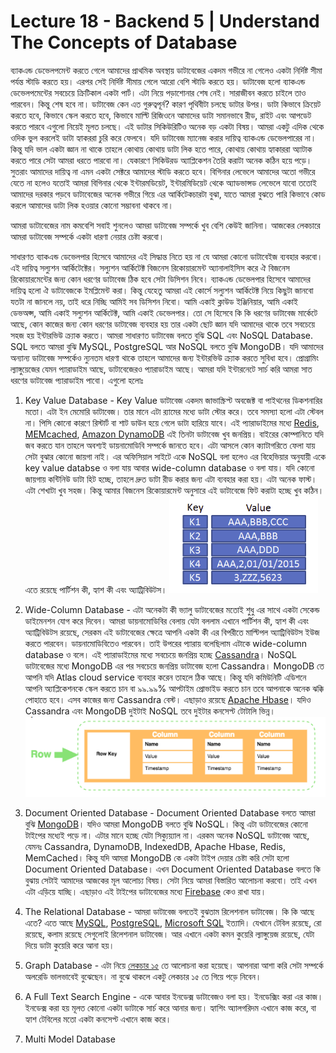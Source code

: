 # Lecture 18 - Backend 5 | Understand The Concepts of Database

ব্যাকএন্ড ডেভেলপমেন্ট করতে গেলে আমাদের প্রাথমিক অবস্থায় ডাটাবেজের একদম গভীরে না গেলেও একটা নির্দিষ্ট সীমা পর্যন্ত স্টাডি করতে হয়। এরপর সেই নির্দিষ্ট সীমায় গেলে আরো বেশি স্টাডি করতে হয়। ডাটাবেজ হলো ব্যাকএন্ড ডেভেলপমেন্টের সবচেয়ে ক্রিটিকাল একটা পার্ট। এটা নিয়ে পড়াশোনার শেষ নেই। সারাজীবন করতে চাইলে তাও পারবেন। কিন্তু শেষ হবে না। ডাটাবেজ কেন এত গুরুত্বপূর্ন? কারণ পৃথিবীটা চলছে ডাটার উপর। ডাটা কিভাবে ক্রিয়েট করতে হবে, কিভাবে স্কেল করতে হবে, কিভাবে মাল্টি রিজিওনে আমাদের ডাটা সমানভাবে রীড, রাইট এবং আপডেট করতে পারবে এগুলো নিয়েই মূলত চলছে। এই ডাটার সিকিউরিটিও অনেক বড় একটা বিষয়। আমরা একটু এদিক থেকে ওদিক ভুল করলেই ডাটা হ্যাকররা চুরি করে ফেলবে। যদি ডাটাবেজ ম্যানেজ করার দায়িত্ব ব্যাকএন্ড ডেভেলপারের না। কিন্তু যদি ভাল একটা জ্ঞান না থাকে তাহলে কোথায় কোথায় ডাটা লিক হতে পারে, কোথায় কোথায় হ্যাকাররা অ্যাটাক করতে পারে সেটা আমরা ধরতে পারবো না। যেকারণে সিকিউরড অ্যাপ্লিকেশন তৈরি করাটা অনেক কঠিন হয়ে পড়ে। সুতরাং আমাদের দায়িত্ব না এমন একটা সেক্টরে আমাদের স্টাডি করতে হবে। বিগিনার লেভেলে আমাদের অতো গভীরে যেতে না হলেও যতোই আমরা বিগিনার থেকে ইন্টারমডিয়েট, ইন্টারমিডিয়েট থেকে অ্যাডভান্সড লেভেলে যাবো ততোই আমাদের দরকার পড়বে ডাটাবেজের অনেক গভীরে গিয়ে এর আর্কিটেকচারটা বুঝা, যাতে আমরা বুঝতে পারি কিভাবে কোড করলে আমাদের ডাটা লিক হওয়ার কোনো সম্ভাবনা থাকবে না।

আমরা ডাটাবেজের নাম কমবেশি সবাই শুনলেও আমরা ডাটাবেজ সম্পর্কে খুব বেশি কেউই জানিনা। আজকের লেকচারে আমরা ডাটাবেজ সম্পর্কে একটা ধারণা নেয়ার চেষ্টা করবো।

সাধারণত ব্যাকএন্ড ডেভেলপার হিসেবে আমাদের এই সিদ্ধান্ত নিতে হয় না যে আমরা কোনো ডাটাবেইজ ব্যবহার করবো। এই দায়িত্ব সল্যুশন আর্কিটেক্টের। সল্যুশন আর্কিটেক্ট বিজনেস রিকোয়ারমেন্ট অ্যানালাইসিস করে ঐ বিজনেস রিকোয়ারমেন্টের জন্য কোন ধরণের ডাটাবেজ ঠিক হবে সেটা ডিসিশন নিবে। ব্যাকএন্ড ডেভেলপার হিসেবে আমাদের দায়িত্ব হলো ঐ ডাটাবেজকে ইমপ্লিমেন্ট করা। কিন্তু যেহেতু আমরা এই কোর্সে সল্যুশন আর্কিটেক্ট নিয়ে কিছুটা জানবো যতটা না জানলে নয়, তাই ধরে নিচ্ছি আমিই সব ডিসিশন নিবো। আমি একাই ক্লাউড ইঞ্জিনিয়ার, আমি একাই ডেভঅপ্স, আমি একাই সল্যুশন আর্কিটেক্ট, আমি একাই ডেভেলপার। তো সে হিসেবে কি কি ধরণের ডাটাবেজ মার্কেটে আছে, কোন কাজের জন্য কোন ধরণের ডাটাবেজ ব্যবহার হয় তার একটা ছোট জ্ঞান যদি আমাদের থাকে তবে সবচেয়ে সহজ হয় ইন্টারভিউ ক্র্যাক করতে। আমরা সাধারণত ডাটাবেজ বলতে বুঝি SQL এবং NoSQL Database. SQL বলতে আমরা বুঝি MySQL, PostgreSQL আর NoSQL বলতে বুঝি MongoDB। যদি আমাদের অন্যান্য ডাটাবেজ সম্পর্কেও ন্যুনতম ধারণা থাকে তাহলে আমাদের জন্য ইন্টারভিউ ক্র্যাক করতে সুবিধা হবে। প্রোগ্রামিং ল্যাঙ্গুয়েজের যেমন প্যারাডাইম আছে, ডাটাবেজেরও প্যারাডাইম আছে। আমরা যদি ইন্টারনেটে সার্চ করি আমরা সাত ধরণের ডাটাবেজ প্যারাডাইম পাবো। এগুলো হলোঃ

1. Key Value Database - Key Value ডাটাবেজ একদম জাভাস্ক্রিপ্ট অবজেক্ট বা পাইথনের ডিকশনারির মতো। এটা ইন মেমোরি ডাটাবেজ। তার মানে এটা র‍্যামের মধ্যে ডাটা স্টোর করে। তবে সমস্যা হলো এটা স্টেবল না। পিসি কোনো কারণে রিস্টার্ট বা শাট ডাউন হয়ে গেলে ডাটা হারিয়ে যাবে। এই প্যারাডাইমের মধ্যে [Redis](https://redis.io/), [MEMcached](https://www.memcached.org/), [Amazon DynamoDB](https://aws.amazon.com/dynamodb/) এই তিনটা ডাটাবেজ খুব জনপ্রিয়। বাইরের কোম্পানিতে যদি জব করতে যান তাহলে অবশ্যই ডায়নামোডিবি সম্পর্কে জানতে হবে। এটা আসলে কোন ক্যাটাগরিতে ফেলা যায় সেটা বুঝার কোনো জায়গা নাই। এর অফিসিয়াল সাইটে একে NoSQL বলা হলেও এর বিহেভিয়ার অনুযায়ী একে key value databse ও বলা যায় আবার wide-column database ও বলা যায়। যদি কোনো জায়গায় কন্টিনিউ ডাটা হিট হচ্ছে, তাহলে দ্রুত ডাটা রীড করার জন্য এটা ব্যবহার করা হয়। এটা অনেক ফাস্ট। এটা শেখাটা খুব সহজ। কিন্তু আমার বিজনেস রিকোয়ারমেন্ট অনুসারে এই ডাটাবেজে ফিট করাটা হচ্ছে খুব কঠিন। এতে রয়েছে পার্টিশন কী, হ্যাশ কী এবং অ্যাট্রিবিউটস।
   ![key value database](./images/key_value.png)

2. Wide-Column Database - এটা অনেকটা কী ভ্যালু ডাটাবেজের মতোই শুধু এর সাথে একটা সেকেন্ড ডাইমেনশন যোগ করে দিবেন। আমরা ডায়নামোডিবির বেলায় যেটা বললাম এখানে পার্টিশন কী, হ্যাশ কী এবং অ্যাট্রিবিউটস রয়েছে, সেরকম এই ডাটাবেজের ক্ষেত্রে আপনি একটা কী এর বিপরীতে মাল্টিপল অ্যাট্রিবিউটস ইউজ করতে পারবেন। ডায়নামোডিবিতেও পারবেন। তাই উপরের প্যারায় বলেছিলাম এটাকে wide-column database ও বলে। এই প্যারাডাইমের মধ্যে সবচেয়ে জনপ্রিয় হচ্ছে [Cassandra](https://cassandra.apache.org/_/index.html)। NoSQL ডাটাবেজের মধ্যে MongoDB এর পর সবচেয়ে জনপ্রিয় ডাটাবেজ হলো Cassandra। MongoDB তে আপনি যদি Atlas cloud service ব্যবহার করেন তাহলে ঠিক আছে। কিন্তু যদি কমিউনিটি এডিশনে আপনি অ্যাপ্লিকেশনকে স্কেল করতে চান বা ৯৯.৯৯% আপটাইম প্রোভাইড করতে চান তবে আপনাকে অনেক ঝক্কি পোহাতে হবে। এসব কাজের জন্য Cassandra বেস্ট। এছাড়াও রয়েছে [Apache Hbase](https://hbase.apache.org/)। যদিও Cassandra এবং MongoDB দুইটাই NoSQL তবে দুইটার কনসেপ্ট টোটালি ভিন্ন।
   ![wide-column](./images/wide_column.png)

3. Document Oriented Database - Document Oriented Database বলতে আমরা বুঝি [MongoDB](https://www.mongodb.com/)। যদিও আমরা MongoDB বলতে বুঝি NoSQL। কিন্তু এটা ডাটাবেজের কোনো টাইপের মধ্যেই পড়ে না। এটার মানে হচ্ছে যেটা সিক্যুয়্যাল না। এরকম অনেক NoSQL ডাটাবেজ আছে, যেমনঃ Cassandra, DynamoDB, IndexedDB, Apache Hbase, Redis, MemCached। কিন্তু যদি আমরা MongoDB কে একটা টাইপ দেয়ার চেষ্টা করি সেটা হলো Document Oriented Database। এখন Document Oriented Database বলতে কি বুঝায় সেটাই আমাদের আজকের মূল আলোচ্য বিষয়। সেটা নিয়ে আমরা বিস্তারিত আলোচনা করবো। তাই এখন এটা এড়িয়ে যাচ্ছি। এছাড়াও এই টাইপের ডাটাবেজের মধ্যে [Firebase](https://firebase.google.com/docs/firestore/) কেও রাখা যায়।
4. The Relational Database - আমরা ডাটাবেজ বলতেই বুঝতাম রিলেশনাল ডাটাবেজ। কি কি আছে এতে? এতে আছে [MySQL](https://www.mysql.com/), [PostgreSQL](https://www.postgresql.org/), [Microsoft SQL](https://docs.microsoft.com/en-us/sql/) ইত্যাদি। যেখানে টেবিল রয়েছে, রো রয়েছে, কলাম রয়েছে সেগুলোই রিলেশনাল ডাটাবেজ। আর এখানে একটা কমন কুয়েরি ল্যাঙ্গুয়েজ রয়েছে, যেটা দিয়ে ডাটা কুয়েরি করে আনা হয়।
5. Graph Database - এটা নিয়ে [লেকচার ১৫](../Lecture-15/README.md) তে আলোচনা করা হয়েছে। আপনারা আশা করি সেটা সম্পর্কে অলরেডি ভালভাবেই বুঝেছেন। না বুঝে থাকলে একটু লেকচার ১৫ তে গিয়ে পড়ে নিবেন।
6. A Full Text Search Engine - একে আবার ইনডেক্স ডাটাবেজও বলা হয়। ইনডেক্সিং করা এর কাজ। ইনডেক্স করা হয় মূলত কোনো একটা ডাটাকে সার্চ করে আনার জন্য। হ্যাশিং অ্যালগরিদম এখানে কাজ করে, বা হ্যাশ টেবিলের মতো একটা কনসেপ্ট এখানে কাজ করে।
7. Multi Model Database
